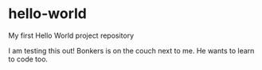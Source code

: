 # hello-world
My first Hello World project repository

I am testing this out!
Bonkers is on the couch next to me.
He wants to learn to code too.

